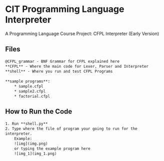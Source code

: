 # CIT Programming Language Interpreter

A Programming Language Course Project: CFPL Interpreter (Early Version)

## Files

    @CFPL_grammar - BNF Grammar for CFPL explained here
    **CFPL** - Where the main code for Lexer, Parser and Interpreter
    **shell** - Where you run and test CFPL Programs

    **sample programs**: 
        * sample.cfpl
        * sample2.cfpl
        * factorial.cfpl
    
    


## How to Run the Code

    1. Run **shell.py**
    2. Type where the file of program your going to run for the interpreter.
        Example:
        ![img](img.png)
        or typing the example program here
        ![img_1](img_1.png)
